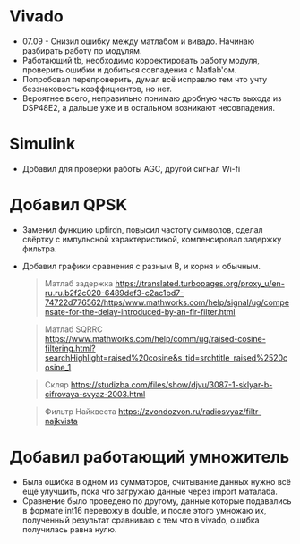# Vivado
+ 07.09 - Снизил ошибку между матлабом и вивадо. Начинаю разбирать работу по модулям.
+ Работающий tb, необходимо корректировать работу модуля, проверить ошибки и добиться совпадения с Matlab'ом.
+ Попробовал перепроверить, думал всё исправлю тем что учту беззнаковость коэффициентов, но нет.
+ Вероятнее всего, неправильно понимаю дробную часть выхода из DSP48E2, а дальше уже и в остальном возникают несовпадения.

# Simulink
+ Добавил для проверки работы AGC, другой сигнал Wi-fi

# __Добавил QPSK__
+ Заменил функцию upfirdn, повысил частоту символов, сделал свёртку с импульсной характеристикой, компенсировал задержку фильтра.
+ Добавил графики сравнения с разным B, и корня и обычным.
	> Матлаб задержка <https://translated.turbopages.org/proxy_u/en-ru.ru.b2f2c020-6489def3-c2ac1bd7-74722d776562/https/www.mathworks.com/help/signal/ug/compensate-for-the-delay-introduced-by-an-fir-filter.html>

	> Матлаб SQRRC <https://www.mathworks.com/help/comm/ug/raised-cosine-filtering.html?searchHighlight=raised%20cosine&s_tid=srchtitle_raised%2520cosine_1>

	> Скляр <https://studizba.com/files/show/djvu/3087-1-sklyar-b-cifrovaya-svyaz-2003.html>

	> Фильтр Найквеста <https://zvondozvon.ru/radiosvyaz/filtr-najkvista> 

# __Добавил работающий умножитель__
+ Была ошибка в одном из сумматоров, считывание данных нужно всё ещё улучшить, пока что загружаю данные через import маталаба.
+ Сравнение было проведено по другому, данные которые подавались в формате int16 перевожу в double, и после этого умножаю их, полученный результат сравниваю с тем что в vivado, ошибка получилась равна нулю.

